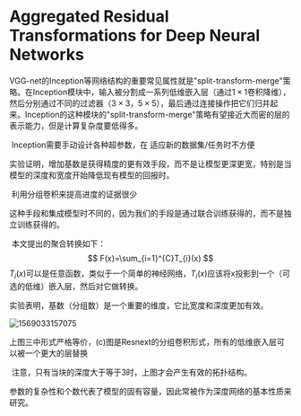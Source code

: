 # Aggregated Residual Transformations for Deep Neural Networks

​	VGG-net的Inception等网络结构的重要常见属性就是"split-transform-merge"策略。在Inception模块中，输入被分割成一系列低维嵌入层（通过$1 \times 1$卷积降维），然后分别通过不同的过滤器（$3 \times 3，$$5 \times 5$），最后通过连接操作把它们归并起来。Inception的这种模块的"split-transform-merge"策略有望接近大而密的层的表示能力，但是计算复杂度要低得多。

​	Inception需要手动设计各种超参数，在 适应新的数据集/任务时不方便

​	实验证明，增加基数是获得精度的更有效手段，而不是让模型更深更宽，特别是当模型的深度和宽度开始降低现有模型的回报时。

​	利用分组卷积来提高进度的证据很少

​	这种手段和集成模型时不同的，因为我们的手段是通过联合训练获得的，而不是独立训练获得的。

​	本文提出的聚合转换如下：
$$
F(x)=\sum_{i=1}^{C}T_{i}(x)
$$
$T_{i}(x)$可以是任意函数，类似于一个简单的神经网络，$T_{i}(x)$应该将x投影到一个（可选的低维）嵌入层，然后对它做转换。

​	实验表明，基数（分组数）是一个重要的维度，它比宽度和深度更加有效。

![1569033157075](F:\mycode\knowledgeArrangement\vision\resnext.png)

​	上图三中形式严格等价，(c)图是Resnext的分组卷积形式，所有的低维嵌入层可以被一个更大的层替换

​	注意，只有当块的深度大于等于3时，上图才会产生有效的拓扑结构。

参数的复杂性和个数代表了模型的固有容量，因此常被作为深度网络的基本性质来研究。

